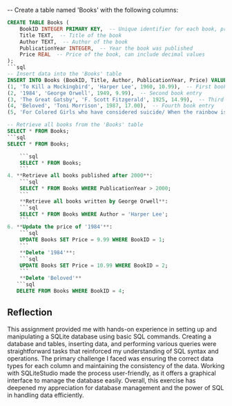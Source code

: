 -- Create a table named 'Books' with the following columns:
```sql
CREATE TABLE Books (
    BookID INTEGER PRIMARY KEY,  -- Unique identifier for each book, primary key
    Title TEXT,  -- Title of the book
    Author TEXT,  -- Author of the book
    PublicationYear INTEGER,  -- Year the book was published
    Price REAL  -- Price of the book, can include decimal values
);
```sql
-- Insert data into the 'Books' table
INSERT INTO Books (BookID, Title, Author, PublicationYear, Price) VALUES 
(1, 'To Kill a Mockingbird', 'Harper Lee', 1960, 10.99),  -- First book entry
(2, '1984', 'George Orwell', 1949, 9.99),  -- Second book entry
(3, 'The Great Gatsby', 'F. Scott Fitzgerald', 1925, 14.99),  -- Third book entry
(4, 'Beloved', 'Toni Morrison', 1987, 17.00),  -- Fourth book entry
(5, 'For Colored Girls who have considered suicide/ When the rainbow is enuf', 'Ntozake Shange', 1976, 13.69);  -- Fifth book entry with corrected title

-- Retrieve all books from the 'Books' table
SELECT * FROM Books;
```sql
SELECT * FROM Books;

    ```sql
    SELECT * FROM Books;
    ```
4. **Retrieve all books published after 2000**:
    ```sql
    SELECT * FROM Books WHERE PublicationYear > 2000;
    ```
    **Retrieve all books written by George Orwell**:
    ```sql
    SELECT * FROM Books WHERE Author = 'Harper Lee';
    ```
6. **Update the price of '1984'**:
    ```sql
    UPDATE Books SET Price = 9.99 WHERE BookID = 1;
    ```
    **Delete '1984'**:
    ```sql
    UPDATE Books SET Price = 10.99 WHERE BookID = 2;
    ```
    **Delete 'Beloved'**
   ```sql
   DELETE FROM Books WHERE BookID = 4;
   ```
   ## Reflection
   This assignment provided me with hands-on experience in setting up and manipulating a SQLite database using basic SQL commands. Creating a database and tables, inserting data, and performing various queries were straightforward tasks that reinforced my understanding of SQL syntax and operations. The primary challenge I faced was ensuring the correct data types for each column and maintaining the consistency of the data. Working with SQLiteStudio made the process user-friendly, as it offers a graphical interface to manage the database easily. Overall, this exercise has deepened my appreciation for database management and the power of SQL in handling data efficiently.
